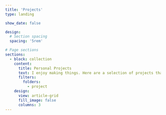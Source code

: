 ```yaml
---
title: 'Projects'
type: landing

show_date: false

design:
  # Section spacing
  spacing: '5rem'

# Page sections
sections:
  - block: collection
    content:
      title: Personal Projects
      text: I enjoy making things. Here are a selection of projects that I have worked on over the years.
      filters:
        folders:
          - project
    design:
      view: article-grid
      fill_image: false
      columns: 3
---
```

